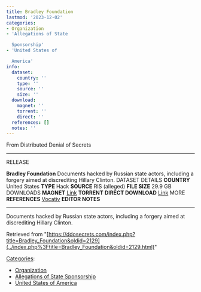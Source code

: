 ```yaml
---
title: Bradley Foundation
lastmod: '2023-12-02'
categories:
- Organization
- 'Allegations of State

  Sponsorship'
- 'United States of

  America'
info:
  dataset:
    country: ''
    type: ''
    source: ''
    size: ''
  download:
    magnet: ''
    torrent: ''
    direct: ''
  references: []
  notes: ''
---
```




From Distributed Denial of Secrets

---
RELEASE

**Bradley Foundation**
Documents hacked by Russian state actors, including a forgery aimed at discrediting Hillary Clinton.
DATASET DETAILS
**COUNTRY** United States
**TYPE** Hack
**SOURCE** RIS (alleged)
**FILE SIZE** 29.9 GB
DOWNLOADS
**MAGNET** [Link](magnet:?xt=urn:btih:0F6060C9DB0D1F2CDE96D8F5689200F265B43B2D&dn=bradleyfdn.org.rar&&tr=udp://tracker.leechers-paradise.org:6969&tr=udp://zer0day.ch:1337&tr=udp://open.demonii.com:1337&tr=udp://tracker.coppersurfer.tk:6969&tr=udp://exodus.desync.com:6969)
**TORRENT**
**DIRECT DOWNLOAD** [Link](https://data.ddosecrets.com/Bradley%20Foundation/)
MORE
**REFERENCES**
[Vocativ](https://www.vocativ.com/372088/bradley-foundation-hack-clinton-cammpaign-fake-files/index.html)
**EDITOR NOTES**

---

Documents hacked by Russian state actors, including a forgery aimed at
discrediting Hillary Clinton.

Retrieved from
"[https://ddosecrets.com/index.php?title=Bradley_Foundation&oldid=2129](../index.php%3Ftitle=Bradley_Foundation&oldid=2129.html)"

[Categories](./Special:Categories.html "Special:Categories"):

- [Organization](./Category:Organization.html "Category:Organization")
- [Allegations of State
Sponsorship](./Category:Allegations_of_State_Sponsorship.html "Category:Allegations of State Sponsorship")
- [United States of
America](./Category:United_States_of_America.html "Category:United States of America")
